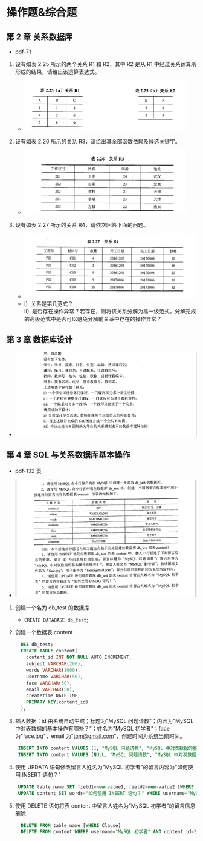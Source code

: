# 操作题&综合题

## 第 2 章 关系数据库

- pdf-71

1. 设有如表 2.25 所示的两个关系 R1 和 R2，其中 R2 是从 R1 中经过关系运算所形成的结果，请给出该运算表达式。

   - ![image](./assets/img-1.png)

2. 设有如表 2.26 所示的关系 R3，请给出其全部函数依赖及候选关键字。

   - ![image](./assets/img-2.png)

3. 设有如表 2.27 所示的关系 R4，请依次回答下面的问题。
   - ![image](./assets/img-3.png)
   - i）关系是第几范式？  
     ii）是否存在操作异常？若存在，则将该关系分解为高一级范式。分解完成的高级范式中是否可以避免分解前关系中存在的操作异常？

## 第 3 章 数据库设计

- ![image](./assets/img-7.png)

## 第 4 章 SQL 与关系数据库基本操作

- pdf-132 页

- ![image](./assets/img-4.png)

1. 创建一个名为 db_test 的数据库

   - `CREATE DATABASE db_test`;

2. 创建一个数据表 content

   ```sql
     USE db_test;
     CREATE TABLE content(
       content_id INT NOT NULL AUTO_INCREMENT,
       subject VARCHAR(200),
       words VARCHAR(1000),
       username VARCHAR(50),
       face VARCHAR(50),
       email VARCHAR(50),
       createtime DATETIME,
       PRIMARY KEY(content_id)
     );
   ```

3. 插入数据：id 由系统自动生成；标题为"MySQL 问题请教"；内容为"MySQL 中对表数据的基本操作有哪些？"；姓名为"MySQL 初学者"；face 为"face.jpg"，email 为"tom@gmail.com"，创建时间为系统当前时间。

   ```sql
    INSERT INTO content VALUES (1, "MySQL 问题请教", "MySQL 中对表数据的基本操作有哪些？", "MySQL 初学者", "face.jpg", "tom@gmail.com", CURRENT_TIMESTAMP());
    INSERT INTO content VALUES (NULL, "MySQL 问题请教", "MySQL 中对表数据的基本操作有哪些？", "MySQL 初学者", "face.jpg", "tom@gmail.com", CURRENT_TIMESTAMP());
   ```

4. 使用 UPDATA 语句修改留言人姓名为"MySQL 初学者"的留言内容为"如何使用 INSERT 语句？"

   ```sql
    UPDATE table_name SET field1=new-value1, field2=new-value2 [WHERE Clause];
    UPDATE content SET words="如何使用 INSERT 语句？" WHERE username="MySQL 初学者" AND content_id=1;
   ```

5. 使用 DELETE 语句将表 content 中留言人姓名为“MySQL 初学者”的留言信息删除

   ```sql
     DELETE FROM table_name [WHERE Clause]
     DELETE FROM content WHERE username="MySQL 初学者" AND content_id=2;
   ```
